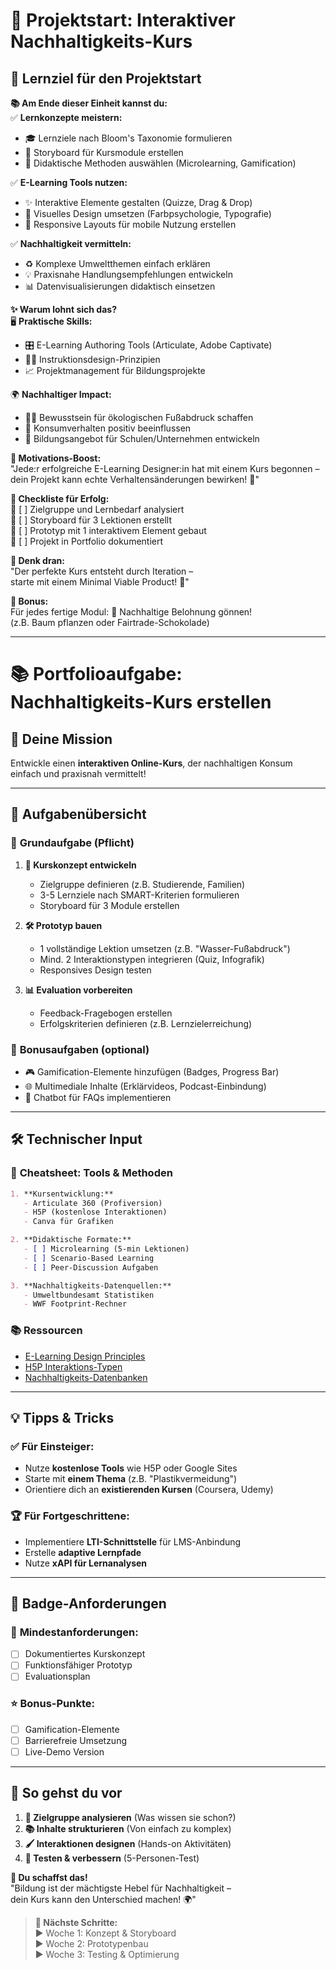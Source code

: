 # 🌱 **Projektstart: Interaktiver Nachhaltigkeits-Kurs**  

## 🎯 **Lernziel für den Projektstart**  

**📚 Am Ende dieser Einheit kannst du:**  
✅ **Lernkonzepte meistern:**  
   - 🎓 Lernziele nach Bloom's Taxonomie formulieren  
   - 📝 Storyboard für Kursmodule erstellen  
   - 🧠 Didaktische Methoden auswählen (Microlearning, Gamification)  

✅ **E-Learning Tools nutzen:**  
   - ✨ Interaktive Elemente gestalten (Quizze, Drag & Drop)  
   - 🎨 Visuelles Design umsetzen (Farbpsychologie, Typografie)  
   - 📱 Responsive Layouts für mobile Nutzung erstellen  

✅ **Nachhaltigkeit vermitteln:**  
   - ♻️ Komplexe Umweltthemen einfach erklären  
   - 💡 Praxisnahe Handlungsempfehlungen entwickeln  
   - 📊 Datenvisualisierungen didaktisch einsetzen  

**✨ Warum lohnt sich das?**  
🖥️ **Praktische Skills:**  
   - 🎛️ E-Learning Authoring Tools (Articulate, Adobe Captivate)  
   - 🧑‍🎓 Instruktionsdesign-Prinzipien  
   - 📈 Projektmanagement für Bildungsprojekte  

🌍 **Nachhaltiger Impact:**  
   - 👩🏫 Bewusstsein für ökologischen Fußabdruck schaffen  
   - 🛒 Konsumverhalten positiv beeinflussen  
   - 🏫 Bildungsangebot für Schulen/Unternehmen entwickeln  

**💪 Motivations-Boost:**  
"Jede:r erfolgreiche E-Learning Designer:in hat mit einem Kurs begonnen –  
dein Projekt kann echte Verhaltensänderungen bewirken! 🌟"  

**📌 Checkliste für Erfolg:**  
🔹 [ ] Zielgruppe und Lernbedarf analysiert  
🔹 [ ] Storyboard für 3 Lektionen erstellt  
🔹 [ ] Prototyp mit 1 interaktivem Element gebaut  
🔹 [ ] Projekt in Portfolio dokumentiert  

**🚨 Denk dran:**  
"Der perfekte Kurs entsteht durch Iteration –  
starte mit einem Minimal Viable Product! 🚀"  

**🎁 Bonus:**  
Für jedes fertige Modul: 🌱 Nachhaltige Belohnung gönnen!  
(z.B. Baum pflanzen oder Fairtrade-Schokolade)  

---

# 📚 **Portfolioaufgabe: Nachhaltigkeits-Kurs erstellen**  

## 🎯 **Deine Mission**  
Entwickle einen **interaktiven Online-Kurs**, der nachhaltigen Konsum einfach und praxisnah vermittelt!  

---

## 🌟 **Aufgabenübersicht**  
### 🔹 **Grundaufgabe (Pflicht)**  
1. **📝 Kurskonzept entwickeln**  
   - Zielgruppe definieren (z.B. Studierende, Familien)  
   - 3-5 Lernziele nach SMART-Kriterien formulieren  
   - Storyboard für 3 Module erstellen  

2. **🛠️ Prototyp bauen**  
   - 1 vollständige Lektion umsetzen (z.B. "Wasser-Fußabdruck")  
   - Mind. 2 Interaktionstypen integrieren (Quiz, Infografik)  
   - Responsives Design testen  

3. **📊 Evaluation vorbereiten**  
   - Feedback-Fragebogen erstellen  
   - Erfolgskriterien definieren (z.B. Lernzielerreichung)  

### 🔹 **Bonusaufgaben (optional)**  
- 🎮 Gamification-Elemente hinzufügen (Badges, Progress Bar)  
- 🌐 Multimediale Inhalte (Erklärvideos, Podcast-Einbindung)  
- 🤖 Chatbot für FAQs implementieren  

---

## 🛠 **Technischer Input**  
### 📜 **Cheatsheet: Tools & Methoden**  
```markdown
1. **Kursentwicklung:**  
   - Articulate 360 (Profiversion)  
   - H5P (kostenlose Interaktionen)  
   - Canva für Grafiken  

2. **Didaktische Formate:**  
   - [ ] Microlearning (5-min Lektionen)  
   - [ ] Scenario-Based Learning  
   - [ ] Peer-Discussion Aufgaben  

3. **Nachhaltigkeits-Datenquellen:**  
   - Umweltbundesamt Statistiken  
   - WWF Footprint-Rechner  
```  

### 📚 **Ressourcen**  
- [E-Learning Design Principles](https://www.shiftelearning.com/blog/bid/340658/10-Instructional-Design-Models-Learners-Should-Know)  
- [H5P Interaktions-Typen](https://h5p.org/content-types-and-applications)  
- [Nachhaltigkeits-Datenbanken](https://www.umweltbundesamt.de/daten)  

---

## 💡 **Tipps & Tricks**  
### ✅ **Für Einsteiger:**  
- Nutze **kostenlose Tools** wie H5P oder Google Sites  
- Starte mit **einem Thema** (z.B. "Plastikvermeidung")  
- Orientiere dich an **existierenden Kursen** (Coursera, Udemy)  

### 🏆 **Für Fortgeschrittene:**  
- Implementiere **LTI-Schnittstelle** für LMS-Anbindung  
- Erstelle **adaptive Lernpfade**  
- Nutze **xAPI für Lernanalysen**  

---

## 🔖 **Badge-Anforderungen**  
### 🏅 **Mindestanforderungen:**  
- [ ] Dokumentiertes Kurskonzept  
- [ ] Funktionsfähiger Prototyp  
- [ ] Evaluationsplan  

### ⭐ **Bonus-Punkte:**  
- [ ] Gamification-Elemente  
- [ ] Barrierefreie Umsetzung  
- [ ] Live-Demo Version  

---

## 📌 **So gehst du vor**  
1. **👥 Zielgruppe analysieren** (Was wissen sie schon?)  
2. **📚 Inhalte strukturieren** (Von einfach zu komplex)  
3. **🖌 Interaktionen designen** (Hands-on Aktivitäten)  
4. **🧪 Testen & verbessern** (5-Personen-Test)  

**🚀 Du schaffst das!**  
"Bildung ist der mächtigste Hebel für Nachhaltigkeit –  
dein Kurs kann den Unterschied machen! 🌍"  

> **🔗 Nächste Schritte:**  
> ▶️ Woche 1: Konzept & Storyboard  
> ▶️ Woche 2: Prototypenbau  
> ▶️ Woche 3: Testing & Optimierung